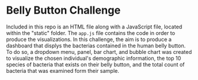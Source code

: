 # Belly Button Challenge 

Included in this repo is an HTML file along with a JavaScript file, located within the "static" folder. The `app.js` file contains the code in order to produce the visualizations. In this challenge, the aim is to produce a dashboard that displys the bacterias contained in the human belly button. To do so, a dropdown menu, panel, bar chart, and bubble chart was created to visualize the chosen individual's demographic information, the top 10 species of bacteria that exists on their belly button, and the total count of bacteria that was examined form their sample. 